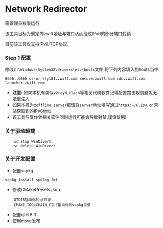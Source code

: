 # Network Redirector

需管理员权限运行

该工具目标为重定向zwift地址与端口从而绕过IPv6的部分端口封锁

目前该工具仅支持IPv6/TCP协议.

### Step 1 配置
修改``C:\Windows\System32\drivers\etc\hosts``文件
将下列内容填入到hosts当中
```
6666::6666 us-or-rly101.zwift.com secure.zwift.com cdn.zwift.com launcher.zwift.com
```
* __注意:__ 如果本机有类似``v2rayN,clash``等相关代理软件记得配置路由规则避免无法重注入
* 如果本机为``zoffline server``那请将``server``地址填写通过``https://6.ipw.cn``网站获取到的IPv6地址
* 该工具与反作弊相关软件同时运行可能会导致封禁,谨慎使用!

### 关于驱动卸载
```
    sc stop WinDivert
    sc delete WinDivert
```

### 关于开发配置
* 配置vcpkg
```
vcpkg install spdlog fmt
```
* 修改CMakePresets.json
```
    QTDIR指向你的qt目录
    CMAKE_TOOLCHAIN_FILE指向你的vcpkg目录
```

* 配置qt 6.8.3
* 使用msvc发布

